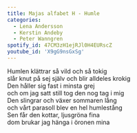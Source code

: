 ```yaml
---
title: Majas alfabet H - Humle
categories:
  - Lena Andersson
  - Kerstin Andeby
  - Peter Wanngren
spotify_id: 47CM3zH1ejRJl0H4EURscZ
youtube_id: 'X9gG9nsGxSg'
---
```

Humlen klättrar så vild och så tokig\
slår knut på sej själv och blir alldeles krokig\
Den håller sig fast i minsta grej\
och om jag satt still tog den nog tag i mig\
Den slingrar och växer sommaren lång\
och vårt parasoll blev en hel humlestång\
Sen får den kottar, ljusgröna fina\
dom brukar jag hänga i öronen mina
